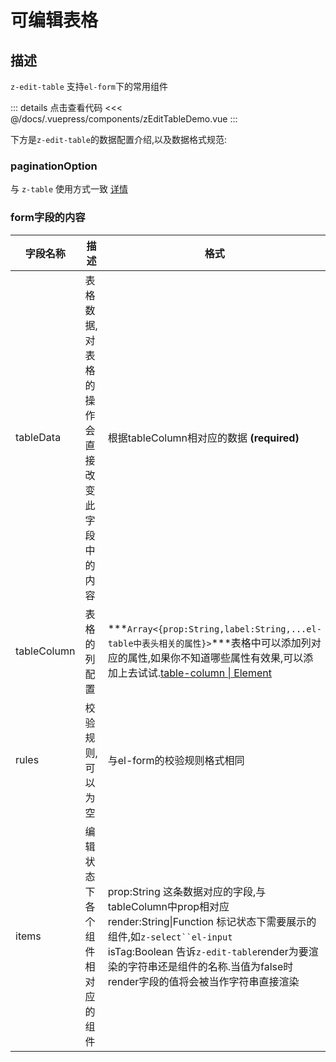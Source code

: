 # 可编辑表格

## 描述

`z-edit-table` 支持`el-form`下的常用组件

<ClientOnly><zEditTableDemo/></ClientOnly>

::: details 点击查看代码
<<< @/docs/.vuepress/components/zEditTableDemo.vue
:::

下方是`z-edit-table`的数据配置介绍,以及数据格式规范:

### paginationOption

 与 `z-table` 使用方式一致 [详情](/zh/comps/table.html#table-attributes)

### form字段的内容



| 字段名称    | 描述                                          | 格式                                                         |
| ----------- | --------------------------------------------- | ------------------------------------------------------------ |
| tableData   | 表格数据,对表格的操作会直接改变此字段中的内容 | 根据tableColumn相对应的数据 **(required)**                   |
| tableColumn | 表格的列配置                                  | ***`Array<{prop:String,label:String,...el-table中表头相关的属性}>`***表格中可以添加列对应的属性,如果你不知道哪些属性有效果,可以添加上去试试.[table-column \| Element](https://element.eleme.cn/#/zh-CN/component/table#table-column-attributes) |
| rules       | 校验规则,可以为空                             | 与el-form的校验规则格式相同                                  |
| items       | 编辑状态下各个组件相对应的组件                | prop:String 这条数据对应的字段,与tableColumn中prop相对应<br />render:String\|Function 标记状态下需要展示的组件,如`z-select``el-input`<br />isTag:Boolean 告诉`z-edit-table`render为要渲染的字符串还是组件的名称.当值为false时 render字段的值将会被当作字符串直接渲染 |

